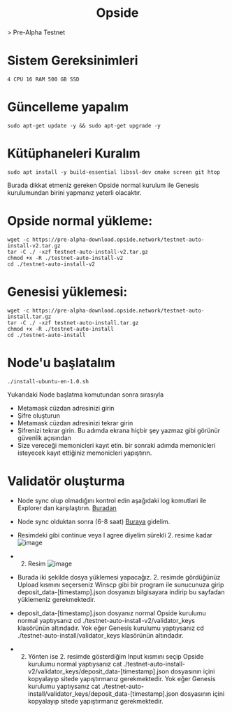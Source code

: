 <h1 align="center"> Opside </h1>
> Pre-Alpha Testnet

# Sistem Gereksinimleri

```
4 CPU 16 RAM 500 GB SSD
```
# Güncelleme yapalım

``` 
sudo apt-get update -y && sudo apt-get upgrade -y 

```
# Kütüphaneleri Kuralım

``` 
sudo apt install -y build-essential libssl-dev cmake screen git htop

```
Burada dikkat etmeniz gereken Opside normal kurulum ile Genesis kurulumundan birini yapmanız yeterli olacaktır. 

# Opside normal yükleme:

``` 
wget -c https://pre-alpha-download.opside.network/testnet-auto-install-v2.tar.gz 
tar -C ./ -xzf testnet-auto-install-v2.tar.gz
chmod +x -R ./testnet-auto-install-v2
cd ./testnet-auto-install-v2

```
# Genesisi yüklemesi:

```
wget -c https://pre-alpha-download.opside.network/testnet-auto-install.tar.gz 
tar -C ./ -xzf testnet-auto-install.tar.gz
chmod +x -R ./testnet-auto-install
cd ./testnet-auto-install

```
# Node'u başlatalım


``` 
./install-ubuntu-en-1.0.sh

```
Yukarıdaki Node başlatma komutundan sonra sırasıyla
* Metamask cüzdan adresinizi girin
* Şifre oluşturun
* Metamask cüzdan adresinizi tekrar girin
* Şifrenizi tekrar girin. Bu adımda ekrana hiçbir şey yazmaz gibi görünür güvenlik açısından
* Size vereceği memonicleri kayıt etin. bir sonraki adımda memonicleri isteyecek kayıt ettiğiniz memonicleri yapıştırın.

# Validatör oluşturma
* Node sync olup olmadığını kontrol edin aşağıdaki log komutlari ile Explorer dan karşılaştırın. [Buradan](https://pre-alpha-beacon.opside.info/blocks)

* Node sync olduktan sonra (6-8 saat) [Buraya](https://opside.network/validator/deposit) gidelim.

* Resimdeki gibi continue veya I agree diyelim sürekli 2. resime kadar
![image](https://github.com/mcw00/Opside/assets/84830960/89309cd5-7d05-4a7c-97a6-789a53da63d9)

* 2. Resim
![image](https://github.com/mcw00/Opside/assets/84830960/6165eb9b-d7a2-4d91-9979-14d311ac7830)

* Burada iki şekilde dosya yüklemesi yapacağız. 2. resimde gördüğünüz Upload kısmını seçerseniz Winscp gibi bir program ile sunucunuza girip deposit_data-[timestamp].json dosyanızı bilgisayara indirip bu sayfadan yüklemeniz gerekmektedir.
* deposit_data-[timestamp].json dosyanız normal Opside kurulumu normal yaptıysanız cd ./testnet-auto-install-v2/validator_keys klasörünün altındadır. Yok eğer Genesis kurulumu yaptıysanız cd ./testnet-auto-install/validator_keys klasörünün altındadır.  
* 2. Yönten ise 2. resimde gösterdiğim Input kısmını seçip Opside kurulumu normal yaptıysanız cat ./testnet-auto-install-v2/validator_keys/deposit_data-[timestamp].json dosyasının içini kopyalayıp sitede yapıştırmanız gerekmektedir. Yok eğer Genesis kurulumu yaptıysanız cat ./testnet-auto-install/validator_keys/deposit_data-[timestamp].json dosyasının içini kopyalayıp sitede yapıştırmanız gerekmektedir.
